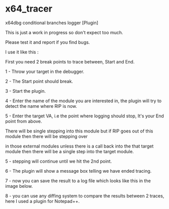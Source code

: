 # x64_tracer
x64dbg conditional branches logger [Plugin]

This is just a work in progress so don't expect too much.

 

Please test it and report if you find bugs.

 

I use it like this :

 

First you need 2 break points to trace between, Start and End.

 

1 - Throw your target in the debugger.

2 - The Start point should break.

3 - Start the plugin.

4 - Enter the name of the module you are interested in, the plugin will try to detect the name where RIP is now.

5 - Enter the target VA, i.e the point where logging should stop, It's your End point from above.

 

There will be single stepping into this module but if RIP goes out of this module then there will be stepping over

in those external modules unless there is a call back into the that target module then there will be a single step into the target module.

 

5 - stepping will continue until we hit the 2nd point.

6 - The plugin will show a message box telling we have ended tracing.

7 - now you can save the result to a log file which looks like this in the image below.

8 - you can use any diffing system to compare the results between 2 traces, here I used a plugin for Notepad++.
